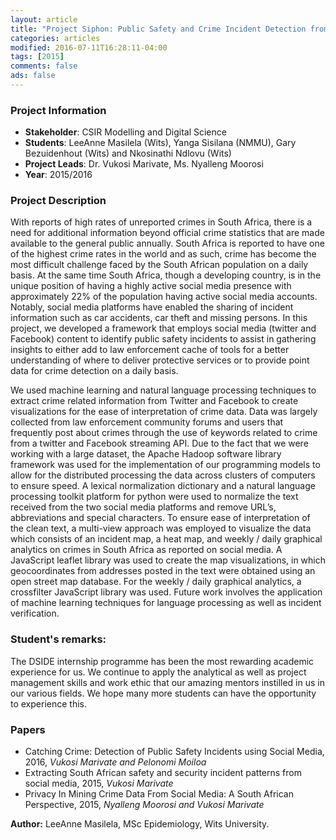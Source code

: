 ```yaml
---
layout: article
title: "Project Siphon: Public Safety and Crime Incident Detection from Social Media"
categories: articles
modified: 2016-07-11T16:28:11-04:00
tags: [2015]
comments: false
ads: false
---
```



### Project Information

* **Stakeholder**: CSIR Modelling and Digital Science
* **Students**: LeeAnne Masilela (Wits), Yanga Sisilana (NMMU), Gary Bezuidenhout (Wits) and Nkosinathi Ndlovu (Wits)
* **Project Leads**: Dr. Vukosi Marivate, Ms. Nyalleng Moorosi
* **Year**: 2015/2016

### Project Description

With reports of high rates of unreported crimes in South Africa, there is a need for additional information beyond official crime statistics that are made available to the general public annually. South Africa is reported to have one of the highest crime rates in the world and as such, crime has become the most difficult challenge faced by the South African population on a daily basis. At the same time South Africa, though a developing country, is in the unique position of having a highly active social media presence with approximately 22% of the population having active social media accounts. Notably, social media platforms have enabled the sharing of incident information such as car accidents, car theft and missing persons. In this project, we developed a framework that employs social media (twitter and Facebook) content to identify public safety incidents to assist in gathering insights to either add to law enforcement cache of tools for a better understanding of where to deliver protective services or to provide point data for crime detection on a daily basis.

We used machine learning and natural language processing techniques to extract crime related information from Twitter and Facebook to create visualizations for the ease of interpretation of crime data. Data was largely collected from law enforcement community forums and users that frequently post about crimes through the use of keywords related to crime from a twitter and Facebook streaming API. Due to the fact that we were working with a large dataset, the Apache Hadoop software library framework was used for the implementation of our programming models to allow for the distributed processing the data across clusters of computers to ensure speed. A lexical normalization dictionary and a natural language processing toolkit platform for python were used to normalize the text received from the two social media platforms and remove URL’s, abbreviations and special characters. To ensure ease of interpretation of the clean text, a multi-view approach was employed to visualize the data which consists of an incident map, a heat map, and weekly / daily graphical analytics on crimes in South Africa as reported on social media. A JavaScript leaflet library was used to create the map visualizations, in which geocoordinates from addresses posted in the text were obtained using an open street map database. For the weekly / daily graphical analytics, a crossfilter JavaScript library was used. Future work involves the application of machine learning techniques for language processing as well as incident verification.

### Student's remarks:

The DSIDE internship programme has been the most rewarding academic experience for us. We continue to apply the analytical as well as project management skills and work ethic that our amazing mentors instilled in us in our various fields. We hope many more students can have the opportunity to experience this.

### Papers

* Catching Crime: Detection of Public Safety Incidents using Social Media, 2016, *Vukosi Marivate and Pelonomi Moiloa*
* Extracting South African safety and security incident patterns from social media, 2015, *Vukosi Marivate*
* Privacy In Mining Crime Data From Social Media: A South African Perspective, 2015, *Nyalleng Moorosi and Vukosi Marivate*

**Author:** LeeAnne Masilela, MSc Epidemiology, Wits University.
